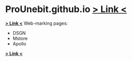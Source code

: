 # ProUnebit.github.io [> Link <](https://prounebit.github.io/index.html)
__[> Link <](https://prounebit.github.io/index.html)__
Web-marking pages:
- DSGN
- Mstore
- Apollo

__[> Link <](https://prounebit.github.io/index.html)__
